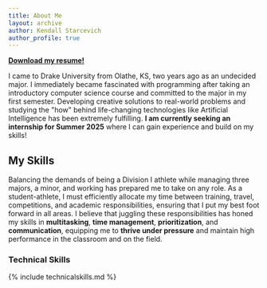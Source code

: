 ```yaml
---
title: About Me
layout: archive
author: Kendall Starcevich
author_profile: true
---
```

<a href="/assets/resume.pdf" download><strong>Download my resume!</strong></a>

I came to Drake University from Olathe, KS, two years ago as an undecided major. I immediately became fascinated with programming after taking an introductory computer science course and committed to the major in my first semester. Developing creative solutions to real-world problems and studying the "how" behind life-changing technologies like Artificial Intelligence has been extremely fulfilling. **I am currently seeking an internship for Summer 2025** where I can gain experience and build on my skills!

## My Skills
Balancing the demands of being a Division I athlete while managing three majors, a minor, and working has prepared me to take on any role. As a student-athlete, I must efficiently allocate my time between training, travel, competitions, and academic responsibilities, ensuring that I put my best foot forward in all areas. I believe that juggling these responsibilities has honed my skills in **multitasking**, **time management**, **prioritization**, and **communication**, equipping me to **thrive under pressure** and maintain high performance in the classroom and on the field.

### Technical Skills

{% include technicalskills.md %}

